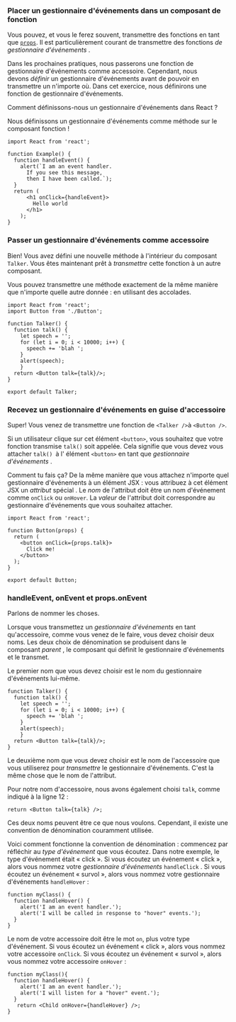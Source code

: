 ### Placer un gestionnaire d'événements dans un composant de fonction

Vous pouvez, et vous le ferez souvent, transmettre des fonctions en tant que [`props`](https://www.codecademy.com/resources/docs/react/props). Il est particulièrement courant de transmettre des fonctions *de gestionnaire d'événements* .

Dans les prochaines pratiques, nous passerons une fonction de gestionnaire d'événements comme accessoire. Cependant, nous devons *définir* un gestionnaire d'événements avant de pouvoir en transmettre un n'importe où. Dans cet exercice, nous définirons une fonction de gestionnaire d'événements.

Comment définissons-nous un gestionnaire d'événements dans React ?

Nous définissons un gestionnaire d'événements comme méthode sur le composant fonction !

```
import React from 'react';

function Example() {
  function handleEvent() {
    alert(`I am an event handler.
      If you see this message,
      then I have been called.`);
  }
  return (
      <h1 onClick={handleEvent}>
        Hello world
      </h1>
    );
}
```

### Passer un gestionnaire d'événements comme accessoire

Bien! Vous avez défini une nouvelle méthode à l'intérieur du composant `Talker`. Vous êtes maintenant prêt à *transmettre* cette fonction à un autre composant.

Vous pouvez transmettre une méthode exactement de la même manière que n'importe quelle autre donnée : en utilisant des accolades.

```
import React from 'react';
import Button from './Button';

function Talker() {
  function talk() {
    let speech = '';
    for (let i = 0; i < 10000; i++) {
      speech += 'blah ';
    }
    alert(speech);
	}
  return <Button talk={talk}/>;
}

export default Talker;
```

### Recevez un gestionnaire d'événements en guise d'accessoire

Super! Vous venez de transmettre une fonction de `<Talker />`à `<Button />`.

Si un utilisateur clique sur cet élément `<button>`, vous souhaitez que votre fonction transmise `talk()` soit appelée. Cela signifie que vous devez vous attacher `talk() `à l' élément `<button>` en tant que *gestionnaire d'événements* .

Comment tu fais ça? De la même manière que vous attachez n'importe quel gestionnaire d'événements à un élément JSX : vous attribuez à cet élément JSX un *attribut* spécial . Le *nom* de l'attribut doit être un nom d'événement comme `onClick` ou `onHover`. La *valeur* de l'attribut doit correspondre au gestionnaire d'événements que vous souhaitez attacher.

```
import React from 'react';

function Button(props) {
  return (
    <button onClick={props.talk}>
      Click me!
    </button>
  );
}

export default Button;
```

### handleEvent, onEvent et props.onEvent

Parlons de nommer les choses.

Lorsque vous transmettez un *gestionnaire d'événements* en tant qu'accessoire, comme vous venez de le faire, vous devez choisir deux noms. Les deux choix de dénomination se produisent dans le composant *parent* , le composant qui définit le gestionnaire d'événements et le transmet.

Le premier nom que vous devez choisir est le nom du gestionnaire d'événements lui-même.

```
function Talker() {
  function talk() {
    let speech = '';
    for (let i = 0; i < 10000; i++) {
      speech += 'blah ';
    }
    alert(speech);
	}
  return <Button talk={talk}/>;
}
```

Le deuxième nom que vous devez choisir est le nom de l'accessoire que vous utiliserez pour *transmettre* le gestionnaire d'événements. C'est la même chose que le nom de l'attribut.

Pour notre nom d'accessoire, nous avons également choisi `talk`, comme indiqué à la ligne 12 :

```
return <Button talk={talk} />;
```

Ces deux noms peuvent être ce que nous voulons. Cependant, il existe une convention de dénomination couramment utilisée.

Voici comment fonctionne la convention de dénomination : commencez par réfléchir au *type d'événement* que vous écoutez. Dans notre exemple, le type d'événement était « click ». Si vous écoutez un événement « click », alors vous nommez votre *gestionnaire d'événements* `handleClick` . Si vous écoutez un événement « survol », alors vous nommez votre gestionnaire d'événements `handleHover` :

```
function myClass() {
  function handleHover() {
    alert('I am an event handler.');
    alert('I will be called in response to "hover" events.');
  }
}

```

Le nom de votre accessoire doit être le mot `on`, plus votre type d'événement. Si vous écoutez un événement « click », alors vous nommez votre accessoire `onClick`. Si vous écoutez un événement « survol », alors vous nommez votre accessoire `onHover` :

```
function myClass(){
  function handleHover() {
    alert('I am an event handler.');
    alert('I will listen for a "hover" event.');
  }
   return <Child onHover={handleHover} />;
}

```
